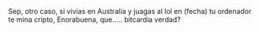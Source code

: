 Sep, otro caso, si vivias en Australia y juagas al lol en (fecha) tu ordenador te mina cripto, Enorabuena, que..... bitcardia verdad?
